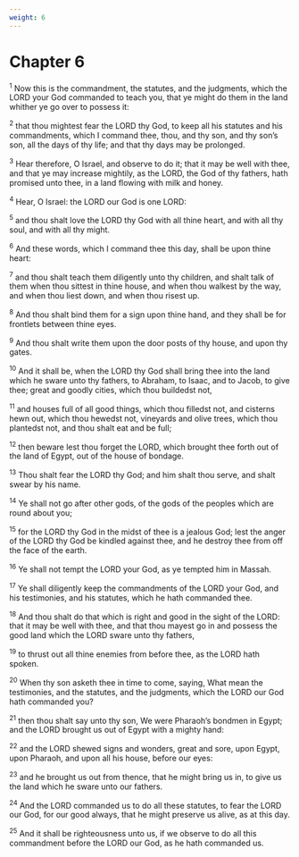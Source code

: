 ```yaml
---
weight: 6
---
```


# Chapter 6

<sup>1</sup> Now this is the commandment, the statutes, and the judgments, which the LORD your God commanded to teach you, that ye might do them in the land whither ye go over to possess it: 

<sup>2</sup> that thou mightest fear the LORD thy God, to keep all his statutes and his commandments, which I command thee, thou, and thy son, and thy son’s son, all the days of thy life; and that thy days may be prolonged. 

<sup>3</sup> Hear therefore, O Israel, and observe to do it; that it may be well with thee, and that ye may increase mightily, as the LORD, the God of thy fathers, hath promised unto thee, in a land flowing with milk and honey. 

<sup>4</sup> Hear, O Israel: the LORD our God is one LORD: 

<sup>5</sup> and thou shalt love the LORD thy God with all thine heart, and with all thy soul, and with all thy might. 

<sup>6</sup> And these words, which I command thee this day, shall be upon thine heart: 

<sup>7</sup> and thou shalt teach them diligently unto thy children, and shalt talk of them when thou sittest in thine house, and when thou walkest by the way, and when thou liest down, and when thou risest up. 

<sup>8</sup> And thou shalt bind them for a sign upon thine hand, and they shall be for frontlets between thine eyes. 

<sup>9</sup> And thou shalt write them upon the door posts of thy house, and upon thy gates. 

<sup>10</sup> And it shall be, when the LORD thy God shall bring thee into the land which he sware unto thy fathers, to Abraham, to Isaac, and to Jacob, to give thee; great and goodly cities, which thou buildedst not, 

<sup>11</sup> and houses full of all good things, which thou filledst not, and cisterns hewn out, which thou hewedst not, vineyards and olive trees, which thou plantedst not, and thou shalt eat and be full; 

<sup>12</sup> then beware lest thou forget the LORD, which brought thee forth out of the land of Egypt, out of the house of bondage. 

<sup>13</sup> Thou shalt fear the LORD thy God; and him shalt thou serve, and shalt swear by his name. 

<sup>14</sup> Ye shall not go after other gods, of the gods of the peoples which are round about you; 

<sup>15</sup> for the LORD thy God in the midst of thee is a jealous God; lest the anger of the LORD thy God be kindled against thee, and he destroy thee from off the face of the earth. 

<sup>16</sup> Ye shall not tempt the LORD your God, as ye tempted him in Massah. 

<sup>17</sup> Ye shall diligently keep the commandments of the LORD your God, and his testimonies, and his statutes, which he hath commanded thee. 

<sup>18</sup> And thou shalt do that which is right and good in the sight of the LORD: that it may be well with thee, and that thou mayest go in and possess the good land which the LORD sware unto thy fathers, 

<sup>19</sup> to thrust out all thine enemies from before thee, as the LORD hath spoken. 

<sup>20</sup> When thy son asketh thee in time to come, saying, What mean the testimonies, and the statutes, and the judgments, which the LORD our God hath commanded you? 

<sup>21</sup> then thou shalt say unto thy son, We were Pharaoh’s bondmen in Egypt; and the LORD brought us out of Egypt with a mighty hand: 

<sup>22</sup> and the LORD shewed signs and wonders, great and sore, upon Egypt, upon Pharaoh, and upon all his house, before our eyes: 

<sup>23</sup> and he brought us out from thence, that he might bring us in, to give us the land which he sware unto our fathers. 

<sup>24</sup> And the LORD commanded us to do all these statutes, to fear the LORD our God, for our good always, that he might preserve us alive, as at this day. 

<sup>25</sup> And it shall be righteousness unto us, if we observe to do all this commandment before the LORD our God, as he hath commanded us. 


